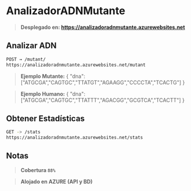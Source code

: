 # AnalizadorADNMutante

> **Desplegado en:
https://analizadoradnmutante.azurewebsites.net**

## Analizar ADN

``` bash
POST → /mutant/
https://analizadoradnmutante.azurewebsites.net/mutant
```
> **Ejemplo Mutante:**
{
"dna":["ATGCGA","CAGTGC","TTATGT","AGAAGG","CCCCTA","TCACTG"]
}

> **Ejemplo Humano:**
{
"dna":["ATGCGA","CAGTGC","TTATTT","AGACGG","GCGTCA","TCACTT"]
}

## Obtener Estadísticas
``` bash
GET -> /stats
https://analizadoradnmutante.azurewebsites.net/stats
```

## Notas
> **Cobertura `88%`**

> **Alojado en AZURE (API y BD)**
